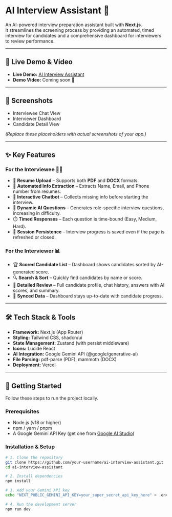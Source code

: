 # AI Interview Assistant 🤖

An AI-powered interview preparation assistant built with **Next.js**.  
It streamlines the screening process by providing an automated, timed interview for candidates and a comprehensive dashboard for interviewers to review performance.

---

## 🔗 Live Demo & Video

- **Live Demo:** [AI Interview Assistant](https://ai-interview-assistant-lilac.vercel.app/)  
- **Demo Video:** Coming soon 🎥  

---

## 📸 Screenshots

- Interviewee Chat View  
- Interviewer Dashboard  
- Candidate Detail View  

*(Replace these placeholders with actual screenshots of your app.)*

---

## ✨ Key Features

### For the Interviewee 🧑‍💻
- 📄 **Resume Upload** – Supports both **PDF** and **DOCX** formats.  
- 🤖 **Automated Info Extraction** – Extracts Name, Email, and Phone number from resumes.  
- 💬 **Interactive Chatbot** – Collects missing info before starting the interview.  
- 🧠 **Dynamic AI Questions** – Generates role-specific interview questions, increasing in difficulty.  
- ⏱️ **Timed Responses** – Each question is time-bound (Easy, Medium, Hard).  
- 🔄 **Session Persistence** – Interview progress is saved even if the page is refreshed or closed.  

### For the Interviewer 📊
- 🏆 **Scored Candidate List** – Dashboard shows candidates sorted by AI-generated score.  
- 🔍 **Search & Sort** – Quickly find candidates by name or score.  
- 📖 **Detailed Review** – Full candidate profile, chat history, answers with AI scores, and summary.  
- 🔄 **Synced Data** – Dashboard stays up-to-date with candidate progress.  

---

## 🛠️ Tech Stack & Tools

- **Framework:** Next.js (App Router)  
- **Styling:** Tailwind CSS, shadcn/ui  
- **State Management:** Zustand (with persist middleware)  
- **Icons:** Lucide React  
- **AI Integration:** Google Gemini API (@google/generative-ai)  
- **File Parsing:** pdf-parse (PDF), mammoth (DOCX)  
- **Deployment:** Vercel  

---

## 🚀 Getting Started

Follow these steps to run the project locally.

### Prerequisites
- Node.js (v18 or higher)  
- npm / yarn / pnpm  
- A Google Gemini API Key (get one from [Google AI Studio](https://ai.google.dev/))  

### Installation & Setup

```bash
# 1. Clone the repository
git clone https://github.com/your-username/ai-interview-assistant.git
cd ai-interview-assistant

# 2. Install dependencies
npm install

# 3. Add your Gemini API key
echo "NEXT_PUBLIC_GEMINI_API_KEY=your_super_secret_api_key_here" > .env.local

# 4. Run the development server
npm run dev
